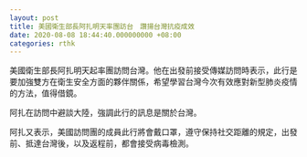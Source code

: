 ```yaml
---
layout: post
title: 美國衛生部長阿扎明天率團訪台　讚揚台灣抗疫成效
date: 2020-08-08 18:44:40.000000000 +08:00
categories: rthk
---
```


美國衛生部長阿扎明天起率團訪問台灣。他在出發前接受傳媒訪問時表示，此行是要加強雙方在衛生安全方面的夥伴關係，希望學習台灣今次有效應對新型肺炎疫情的方法，值得借鏡。

阿扎在訪問中避談大陸，強調此行的訊息是關於台灣。

阿扎又表示，美國訪問團的成員此行將會戴口罩，遵守保持社交距離的規定，出發前、抵達台灣後，以及返程前，都會接受病毒檢測。
